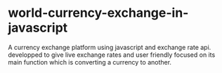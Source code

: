 # world-currency-exchange-in-javascript
A currency exchange platform using javascript and exchange rate api. developped to give live exchange rates and user friendly focused on its main function which is converting a currency to another.
